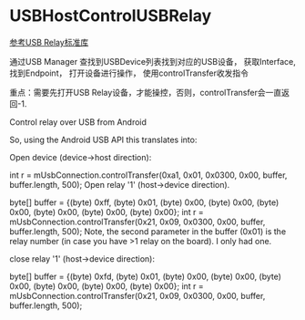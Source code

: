 # USBHostControlUSBRelay

[参考USB Relay标准库](https://github.com/pavel-a/usb-relay-hid/blob/master/lib/usb_relay_lib.c)

通过USB Manager 查找到USBDevice列表找到对应的USB设备，
获取Interface,找到Endpoint，
打开设备进行操作，
使用controlTransfer收发指令

重点：需要先打开USB Relay设备，才能操控，否则，controlTransfer会一直返回-1.


Control relay over USB from Android

So, using the Android USB API this translates into:

Open device (device->host direction):

int r = mUsbConnection.controlTransfer(0xa1, 0x01, 0x0300, 0x00, buffer, buffer.length, 500);
Open relay '1' (host->device direction).

byte[] buffer = {(byte) 0xff, (byte) 0x01, (byte) 0x00, (byte) 0x00, (byte) 0x00, (byte) 0x00, (byte) 0x00, (byte) 0x00};
int r = mUsbConnection.controlTransfer(0x21, 0x09, 0x0300, 0x00, buffer, buffer.length, 500);
Note, the second parameter in the buffer (0x01) is the relay number (in case you have >1 relay on the board). I only had one.

close relay '1' (host->device direction):

byte[] buffer = {(byte) 0xfd, (byte) 0x01, (byte) 0x00, (byte) 0x00, (byte) 0x00, (byte) 0x00, (byte) 0x00, (byte) 0x00};
int r = mUsbConnection.controlTransfer(0x21, 0x09, 0x0300, 0x00, buffer, buffer.length, 500);
